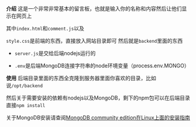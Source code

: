 **介绍**
这是一个非常非常基本的留言板，也就是输入你的名称和内容然后让他们显示在网页上

其中`index.html`和`comment.js`以及

`style.css`是前端的东西，直接放入网站目录即可
然后就是`backend`里面的东西

- `server.js`是交给后端nodejs运行的

- `.env`是后端MongoDB连接字符串的node环境变量（process.env.MONGO）

**使用**
后端目录里面的东西全克隆到服务器里面你喜欢的目录，比如说`/opt/backend`

然后关于需要安装的依赖有nodejs以及MongoDB，剩下的npm包可以在后端目录直接`npm install`

关于MongoDB安装请查阅[MongoDB community edition在Linux上面的安装指南](https://www.mongodb.com/zh-cn/docs/manual/administration/install-on-linux/)